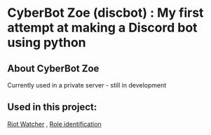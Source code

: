 # CyberBot Zoe (discbot) : My first attempt at making a Discord bot using python

## About CyberBot Zoe
Currently used in a private server - still in development

## Used in this project:
[Riot Watcher](https://github.com/pseudonym117/Riot-Watcher) , 
[Role identification](https://github.com/meraki-analytics/role-identification)
